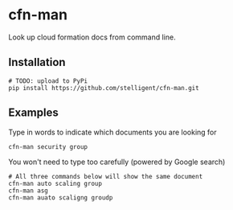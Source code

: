 # cfn-man

Look up cloud formation docs from command line.

## Installation

```
# TODO: upload to PyPi
pip install https://github.com/stelligent/cfn-man.git
```

## Examples

Type in words to indicate which documents you are looking for

```
cfn-man security group
```

You won't need to type too carefully (powered by Google search)

```
# All three commands below will show the same document
cfn-man auto scaling group
cfn-man asg
cfn-man auato scaligng groudp
```
